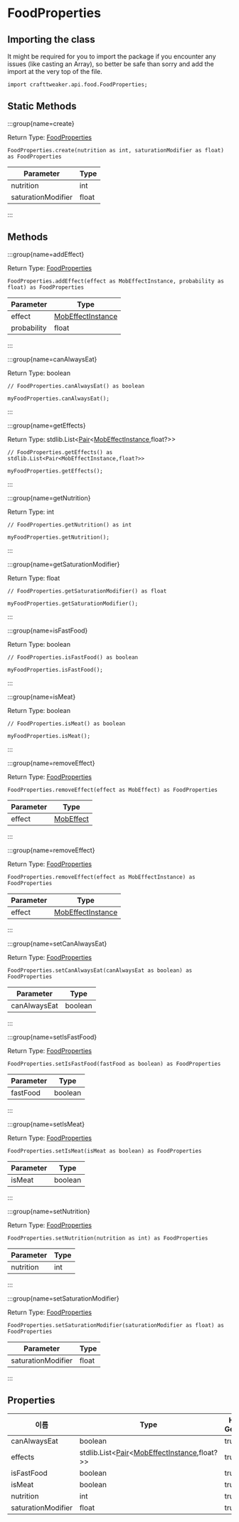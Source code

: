 # FoodProperties

## Importing the class

It might be required for you to import the package if you encounter any issues (like casting an Array), so better be safe than sorry and add the import at the very top of the file.
```zenscript
import crafttweaker.api.food.FoodProperties;
```


## Static Methods

:::group{name=create}

Return Type: [FoodProperties](/vanilla/api/food/FoodProperties)

```zenscript
FoodProperties.create(nutrition as int, saturationModifier as float) as FoodProperties
```

| Parameter          | Type  |
| ------------------ | ----- |
| nutrition          | int   |
| saturationModifier | float |


:::

## Methods

:::group{name=addEffect}

Return Type: [FoodProperties](/vanilla/api/food/FoodProperties)

```zenscript
FoodProperties.addEffect(effect as MobEffectInstance, probability as float) as FoodProperties
```

| Parameter   | Type                                                              |
| ----------- | ----------------------------------------------------------------- |
| effect      | [MobEffectInstance](/vanilla/api/entity/effect/MobEffectInstance) |
| probability | float                                                             |


:::

:::group{name=canAlwaysEat}

Return Type: boolean

```zenscript
// FoodProperties.canAlwaysEat() as boolean

myFoodProperties.canAlwaysEat();
```

:::

:::group{name=getEffects}

Return Type: stdlib.List&lt;[Pair](/vanilla/api/util/Pair)&lt;[MobEffectInstance](/vanilla/api/entity/effect/MobEffectInstance),float?&gt;&gt;

```zenscript
// FoodProperties.getEffects() as stdlib.List<Pair<MobEffectInstance,float?>>

myFoodProperties.getEffects();
```

:::

:::group{name=getNutrition}

Return Type: int

```zenscript
// FoodProperties.getNutrition() as int

myFoodProperties.getNutrition();
```

:::

:::group{name=getSaturationModifier}

Return Type: float

```zenscript
// FoodProperties.getSaturationModifier() as float

myFoodProperties.getSaturationModifier();
```

:::

:::group{name=isFastFood}

Return Type: boolean

```zenscript
// FoodProperties.isFastFood() as boolean

myFoodProperties.isFastFood();
```

:::

:::group{name=isMeat}

Return Type: boolean

```zenscript
// FoodProperties.isMeat() as boolean

myFoodProperties.isMeat();
```

:::

:::group{name=removeEffect}

Return Type: [FoodProperties](/vanilla/api/food/FoodProperties)

```zenscript
FoodProperties.removeEffect(effect as MobEffect) as FoodProperties
```

| Parameter | Type                                              |
| --------- | ------------------------------------------------- |
| effect    | [MobEffect](/vanilla/api/entity/effect/MobEffect) |


:::

:::group{name=removeEffect}

Return Type: [FoodProperties](/vanilla/api/food/FoodProperties)

```zenscript
FoodProperties.removeEffect(effect as MobEffectInstance) as FoodProperties
```

| Parameter | Type                                                              |
| --------- | ----------------------------------------------------------------- |
| effect    | [MobEffectInstance](/vanilla/api/entity/effect/MobEffectInstance) |


:::

:::group{name=setCanAlwaysEat}

Return Type: [FoodProperties](/vanilla/api/food/FoodProperties)

```zenscript
FoodProperties.setCanAlwaysEat(canAlwaysEat as boolean) as FoodProperties
```

| Parameter    | Type    |
| ------------ | ------- |
| canAlwaysEat | boolean |


:::

:::group{name=setIsFastFood}

Return Type: [FoodProperties](/vanilla/api/food/FoodProperties)

```zenscript
FoodProperties.setIsFastFood(fastFood as boolean) as FoodProperties
```

| Parameter | Type    |
| --------- | ------- |
| fastFood  | boolean |


:::

:::group{name=setIsMeat}

Return Type: [FoodProperties](/vanilla/api/food/FoodProperties)

```zenscript
FoodProperties.setIsMeat(isMeat as boolean) as FoodProperties
```

| Parameter | Type    |
| --------- | ------- |
| isMeat    | boolean |


:::

:::group{name=setNutrition}

Return Type: [FoodProperties](/vanilla/api/food/FoodProperties)

```zenscript
FoodProperties.setNutrition(nutrition as int) as FoodProperties
```

| Parameter | Type |
| --------- | ---- |
| nutrition | int  |


:::

:::group{name=setSaturationModifier}

Return Type: [FoodProperties](/vanilla/api/food/FoodProperties)

```zenscript
FoodProperties.setSaturationModifier(saturationModifier as float) as FoodProperties
```

| Parameter          | Type  |
| ------------------ | ----- |
| saturationModifier | float |


:::


## Properties

| 이름                 | Type                                                                                                                                                      | Has Getter | Has Setter |
| ------------------ | --------------------------------------------------------------------------------------------------------------------------------------------------------- | ---------- | ---------- |
| canAlwaysEat       | boolean                                                                                                                                                   | true       | true       |
| effects            | stdlib.List&lt;[Pair](/vanilla/api/util/Pair)&lt;[MobEffectInstance](/vanilla/api/entity/effect/MobEffectInstance),float?&gt;&gt; | true       | false      |
| isFastFood         | boolean                                                                                                                                                   | true       | true       |
| isMeat             | boolean                                                                                                                                                   | true       | true       |
| nutrition          | int                                                                                                                                                       | true       | true       |
| saturationModifier | float                                                                                                                                                     | true       | true       |

